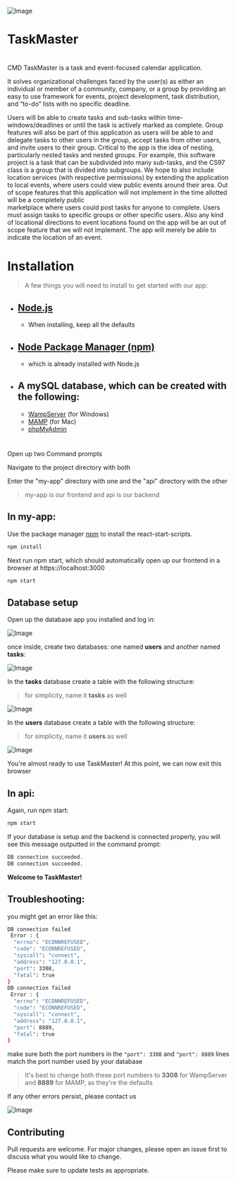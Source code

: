 ![Image](/img/logo.png)

# TaskMaster 
#
 CMD TaskMaster is a task and event-focused calendar application. 
          
It solves organizational challenges faced by the user(s) as either an individual or member of a community, company, or a group by providing an easy to use framework for events, project development, task distribution, and “to-do” lists with no specific deadline.

Users will be able to create tasks and sub-tasks within time-windows/deadlines 
or until the task is actively marked as complete. Group features will also be part 
of this application as users will be able to and delegate tasks to other users 
in the group, accept tasks from other users, and invite users to their group. 
Critical to the app is the idea of nesting, particularly nested tasks and nested groups. 
For example, this software project is a task that can be subdivided into many sub-tasks, 
and the CS97 class is a group that is divided into subgroups. We hope to also include 
location services (with respective permissions) by extending the application to local 
events, where users could view public events around their area. Out of scope features 
that this application will not implement in the time allotted will be a completely public     
marketplace where users could post tasks for anyone to complete. Users must assign tasks 
to specific groups or other specific users. Also any kind of locational directions to 
event locations found on the app will be an out of scope feature that we will not implement. 
The app will merely be able to indicate the location of an event.
          
# Installation

> A few things you will need to install to get started with our app:

* [Node.js](https://nodejs.org/en/download/)
    -
    - When installing, keep all the defaults
* [Node Package Manager (npm)](https://www.npmjs.com/get-npm) 
    -
    - which is already installed with Node.js
* A mySQL database, which can be created with the following:
    -
    - [WampServer](https://sourceforge.net/projects/wampserver/) (for Windows)
    - [MAMP](https://www.mamp.info/en/downloads/) (for Mac)
    - [phpMyAdmin](https://www.phpmyadmin.net/)



#

Open up two Command prompts

Navigate to the project directory with both

Enter the "my-app" directory with one and the "api" directory with the other

> my-app is our frontend and api is our backend

## **In my-app**:

Use the package manager [npm](https://www.npmjs.com/get-npm) to install the react-start-scripts.

```bash
npm install
```

Next run npm start, which should automatically open up our frontend in a browser at https://localhost:3000

```bash
npm start
```

## **Database setup**

Open up the database app you installed and log in:

![Image](/img/databaselogin.png)

once inside, create two databases: one named **users** and another named **tasks**:

![Image](/img/database1.png)

In the **tasks** database create a table with the following structure: 

> for simplicity, name it **tasks** as well

![Image](/img/databasetasks.jpg)

In the **users** database create a table with the following structure: 

> for simplicity, name it **users** as well

![Image](/img/databaseusers.jpg)

You're almost ready to use TaskMaster!
At this point, we can now exit this browser

## **In api**:

Again, run npm start:
```bash
npm start
```

If your database is setup and the backend is connected properly, you will see this message outputted in the command prompt:
```bash
DB connection succeeded.
DB connection succeeded.
```

**Welcome to TaskMaster!**

## **Troubleshooting**:

you might get an error like this:
```bash
DB connection failed
 Error : {
  "errno": "ECONNREFUSED",
  "code": "ECONNREFUSED",
  "syscall": "connect",
  "address": "127.0.0.1",
  "port": 3308,
  "fatal": true
}
DB connection failed
 Error : {
  "errno": "ECONNREFUSED",
  "code": "ECONNREFUSED",
  "syscall": "connect",
  "address": "127.0.0.1",
  "port": 8889,
  "fatal": true
}
```
make sure both the port numbers in the `"port": 3308` and `"port": 8889` lines match the port number used by your database 

> It's best to change both these port numbers to **3308** for WampServer and **8889** for MAMP, as they're the defaults

If any other errors persist, please contact us

![Image](/img/TMcontact.jpg)

## Contributing
Pull requests are welcome. For major changes, please open an issue first to discuss what you would like to change.

Please make sure to update tests as appropriate.

